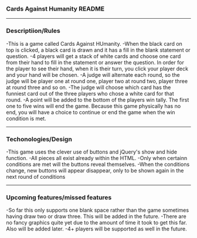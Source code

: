 
### Cards Against Humanity README


---

### Descriptiion/Rules

-This is a game called Cards Against HUmanity.
-When the black card on top is  clicked, a black card is drawn and it has a fill in the blank statement or question.
-4 players will get a stack of white cards and choose one card from their hand
to fill in the statement or answer the question. In order for the player to see
their hand, when it is their turn, you click your player deck and your hand will
be chosen.
-A judge will alternate each round, so the judge will be player one at round one,
player two at round two, player three at round three and so on.
-The judge will choose which card has the funniest card out of the three players
who chose a white card for that round. 
-A point will be added to the bottom of the players win tally. The first one to 
five wins will end the game. Because this game physically has no end, you will have
a choice to continue or end the game when the win condition is met.


---

### Techonologies/Design

-This game uses the clever use of buttons and jQuery's show and hide function.
-All pieces all exist already within the HTML. 
-Only when certainn conditions are met will the buttons reveal themselves.
-When the conditions change, new buttons will appear disappear, only to be shown
again in the next round of conditions

---

### Upcoming features/missed features

-So far this only supports one blank space rather than the game sometimes having draw
two or draw three. This will be added in the future.
-There are no fancy graphics quite yet due to the amount of time it took to
get this far. Also will be added later.
-4+ players will be supported as well in the future. 
